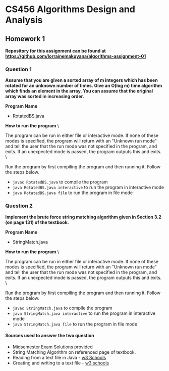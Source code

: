 # CS456 Algorithms Design and Analysis 
## Homework 1 
**Repository for this assignment can be found at https://github.com/lorrainemakuyana/algorithms-assignment-01**

### Question 1 
**Assume that you are given a sorted array of m integers which has been rotated for an unknown number of times. Give an O(log m) time algorithm which finds an element in the array. You can assume that the original array was sorted in increasing order.**

**Program Name** 
* RotatedBS.java 

**How to run the program**
\
 
The program can be run in either file or interactive mode. If none of these modes is specified, the program will return with an "Unknown run mode" and tell the user that the run mode was not specified in the program, and exits. If an unexpected mode is passed, the program outputs this and exits.
\

Run the program by first compiling the program and then running it. Follow the steps below. 
* <code>javac RotatedBS.java</code> to compile the program 
* <code>java RotatedBS.java interactive</code> to run the program in interactive mode
* <code>java RotatedBS.java file</code> to run the program in file mode

### Question 2
**Implement the brute force string matching algorithm given in Section 3.2 (on page 131) of the textbook.**

**Program Name** 
* StringMatch.java 

**How to run the program** 
\

The program can be run in either file or interactive mode. If none of these modes is specified, the program will return with an "Unknown run mode" and tell the user that the run mode was not specified in the program, and exits. If an unexpected mode is passed, the program outputs this and exits.
\

Run the program by first compiling the program and then running it. Follow the steps below. 
* <code>javac StringMatch.java</code> to compile the program 
* <code>java StringMatch.java interactive</code> to run the program in interactive mode
* <code>java StringMatch.java file</code> to run the program in file mode

#### Sources used to answer the two question
* Midsemester Exam Solutions provided
* String Matching Algorithm on referenced page of textbook.
* Reading from a text file in Java - [w3 Schools](https://www.w3schools.com/java/java_files_read.asp)
* Creating and writing to a text file - [w3 schools](https://www.w3schools.com/java/java_files_create.asp)
